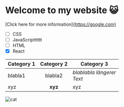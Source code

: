 # Welcome to my website 😺

[Click here for more information]{https://google.com}

- [ ] CSS
- [ ] JavaScriptttttt
- [ ] HTML
- [x] React

| Category 1 | Category 2 | Category 3 |
| -- | :--: | -- |
| blabla1 | blabla2 | _blablabla längerer_ <br> _Text_ |
| xyz | **xyz** | xyz |

![cat](https://upload.wikimedia.org/wikipedia/commons/d/d4/Cat_March_2010-1a.jpg)
